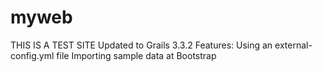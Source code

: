 # myweb
THIS IS A TEST SITE
Updated to Grails 3.3.2
Features:
Using an external-config.yml file
Importing sample data at Bootstrap

